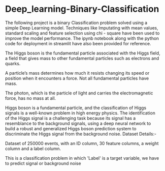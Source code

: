 # Deep_learning-Binary-Classification

The following project is a binary Classification problem solved using a simple Deep Learning model. Techniques like Imputating with mean values, standard scaling and feature selection using chi - square have been used to improve the model performance. The ipynb notebook along with the python code for deployment in streamlit have also been provided for reference. 


The Higgs boson is the fundamental particle associated with the Higgs field, a field that gives mass to other fundamental particles such as electrons and quarks.

A particle’s mass determines how much it resists changing its speed or position when it encounters a force. Not all fundamental particles have mass.

The photon, which is the particle of light and carries the electromagnetic force, has no mass at all.

Higgs boson is a fundamental particle, and the classification of Higgs signals is a well-known problem in high energy physics. The identification of the Higgs signal is a challenging task because its signal has a resemblance to the background signals, using a deep neural network to build a robust and generalized Higgs boson prediction system to discriminate the Higgs signal from the background noise.
Dataset Details:-

Dataset of 250000 events, with an ID column, 30 feature columns, a weight column and a label column.

This is a classification problem in which 'Label' is a target variable, we have to predict signal or background noise
